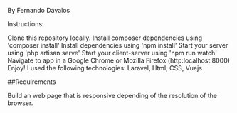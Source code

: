 By Fernando Dávalos

Instructions:

Clone this repository locally.
Install composer dependencies using 'composer install'
Install dependencies using 'npm install'
Start your server using 'php artisan serve'
Start your client-server using 'npm run watch'
Navigate to app in a Google Chrome or Mozilla Firefox (http:localhost:8000)
Enjoy!
I used the following technologies: Laravel, Html, CSS, Vuejs

##Requirements

Build an web page that is responsive depending of the resolution of the browser.
